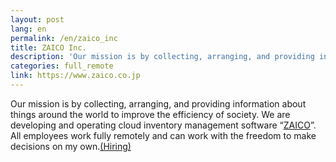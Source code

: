 ```yaml
---
layout: post
lang: en
permalink: /en/zaico_inc
title: ZAICO Inc.
description: 'Our mission is by collecting, arranging, and providing information about things around the world to improve the efficiency of society. We are developing and operating cloud inventory management software “ZAICO”. All employees work fully remotely and can work with the freedom to make decisions on my own.(Hiring)'
categories: full_remote
link: https://www.zaico.co.jp
---
```


<p>Our mission is by collecting, arranging, and providing information about things around the world to improve the efficiency of society. We are developing and operating cloud inventory management software “<a href="https://web.zaico.co.jp/">ZAICO</a>”. All employees work fully remotely and can work with the freedom to make decisions on my own.<a href="https://www.zaico.co.jp/smart-zaico/about-us/recruit/">(Hiring)</a></p>
